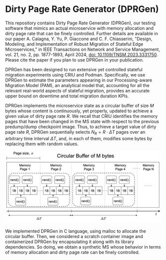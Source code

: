 # Dirty Page Rate Generator (DPRGen)

This repository contains Dirty Page Rate Generator (DPRGen), our testing software that mimics an actual microservice with memory allocation and dirty page rate that can be finely controlled. Further details are available in our paper A. Calagna, Y. Yu, P. Giaccone and C. F. Chiasserini, "Design, Modeling, and Implementation of Robust Migration of Stateful Edge Microservices," in IEEE Transactions on Network and Service Management, vol. 21, no. 2, pp. 1877-1893, April 2024, [doi: 10.1109/TNSM.2023.3331750](https://ieeexplore.ieee.org/document/10314806/). Please cite the paper if you plan to use DPRGen in your publication.

DPRGen has been designed to run extensive yet controlled stateful migration experiments using CRIU and Podman. Specifically, we use DPRGen to estimate the parameters appearing in our Processing-aware Migration Model (PAM), an analytical model that, accounting for all the relevant real-world aspects of stateful migration, provides an accurate upper bound on downtime and total migration duration KPIs. 

DPRGen implements the microservice state as a circular buffer of size $M$ bytes whose content is continuously, yet properly, updated to achieve a given value of dirty page rate $R$. We recall that CRIU identifies the memory pages that have been changed in the MS state with respect to the previous predump/dump checkpoint image. Thus, to achieve a target value of dirty page rate $R$, DPRGen sequentially selects $N_R = R \cdot \Delta T$ pages over an arbitrary time interval $\Delta T$, and, in each of them, modifies some bytes by replacing them with random values.

![An example of how DPRGen works, with $R{=}2\,$pages/s and $\Delta T{=}1\,$s, yielding $N_R{=}2$.](./dpr-gen-diagram.png)

We implemented DPRGen in C language, using malloc to allocate the circular buffer. Then, we considered a scratch container image and containerized DPRGen by encapsulating it along with its library dependencies. So doing, we obtain a synthetic MS whose behavior in terms of memory allocation and dirty page rate can be finely controlled.
